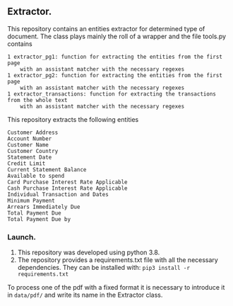 ## Extractor.
This repository contains an entities extractor for determined type of document. The class plays mainly the roll 
of a wrapper and the file tools.py contains

    1 extractor_pg1: function for extracting the entities from the first page 
        with an assistant matcher with the necessary regexes
    1 extractor_pg2: function for extracting the entities from the first page 
        with an assistant matcher with the necessary regexes
    1 extractor_transactions: function for extracting the transactions from the whole text 
        with an assistant matcher with the necessary regexes

This repository extracts the following entities

    Customer Address
    Account Number
    Customer Name
    Customer Country
    Statement Date
    Credit Limit
    Current Statement Balance
    Available to spend
    Card Purchase Interest Rate Applicable
    Cash Purchase Interest Rate Applicable
    Individual Transaction and Dates
    Minimum Payment
    Arrears Immediately Due
    Total Payment Due
    Total Payment Due by

### Launch.
1. This repository was developed using python 3.8.
2. The repository provides a requirements.txt file with all the necessary dependencies. 
They can be installed with: `pip3 install -r requirements.txt`

To process one of the pdf with a fixed format it is necessary to introduce it in `data/pdf/` 
and write its name in the Extractor class.